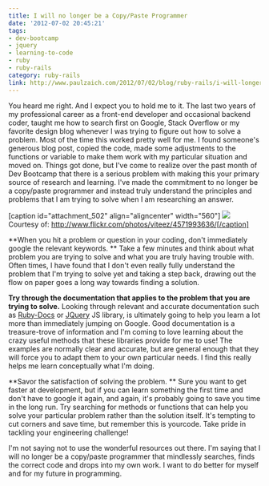 ```yaml
---
title: I will no longer be a Copy/Paste Programmer
date: '2012-07-02 20:45:21'
tags:
- dev-bootcamp
- jquery
- learning-to-code
- ruby
- ruby-rails
category: ruby-rails
link: http://www.paulzaich.com/2012/07/02/blog/ruby-rails/i-will-longer-copypaste-programmer/
---
```


You heard me right. And I expect you to hold me to it. The last two years of my professional career as a front-end developer and occasional backend coder, taught me how to search first on Google, Stack Overflow or my favorite design blog whenever I was trying to figure out how to solve a problem. Most of the time this worked pretty well for me. I found someone's generous blog post, copied the code, made some adjustments to the functions or variable to make them work with my particular situation and moved on. Things got done, but I've come to realize over the past month of Dev Bootcamp that there is a serious problem with making this your primary source of research and learning. I've made the commitment to no longer be a copy/paste programmer and instead truly understand the principles and problems that I am trying to solve when I am researching an answer.

[caption id="attachment_502" align="aligncenter" width="560"]
![](http://www.paulzaich.com/wp-content/uploads/2012/07/4571993636_2e1b0a4d9e_z-560x420.jpeg) Courtesy of: http://www.flickr.com/photos/viteez/4571993636/[/caption]


**When you hit a problem or question in your coding, don't immediately google the relevant keywords. **
Take a few minutes and think about what problem you are trying to solve and what you are truly having trouble with. Often times, I have found that I don't even really fully understand the problem that I'm trying to solve yet and taking a step back, drawing out the flow on paper goes a long way towards finding a solution.


**Try through the documentation that applies to the problem that you are trying to solve.**
 Looking through relevant and accurate documentation such as
[Ruby-Docs](http://ruby-doc.org/core-1.9.3/) or
[JQuery](http://docs.jquery.com/Main_Page) JS library, is ultimately going to help you learn a lot more than immediately jumping on Google. Good documentation is a treasure-trove of information and I'm coming to love learning about the crazy useful methods that these libraries provide for me to use! The examples are normally clear and accurate, but are general enough that they will force you to adapt them to your own particular needs. I find this really helps me learn conceptually what I'm doing.


**Savor the satisfaction of solving the problem. **
Sure you want to get faster at development, but if you can learn something the first time and don't have to google it again, and again, it's probably going to save you time in the long run. Try searching for methods or functions that can help you solve your particular problem rather than the solution itself. It's tempting to cut corners and save time, but remember this is
yourcode. Take pride in tackling your engineering challenge!

I'm not saying not to use the wonderful resources out there. I'm saying that I will no longer be a copy/paste programmer that mindlessly searches, finds the correct code and drops into my own work. I want to do better for myself and for my future in programming.
